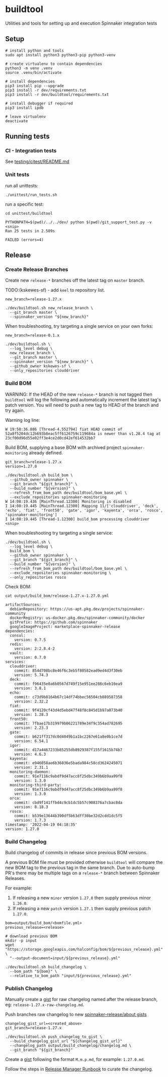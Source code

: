 # buildtool

Utilities and tools for setting up and execution Spinnaker integration tests

## Setup

```
# install python and tools
sudo apt install python3 python3-pip python3-venv

# create virtualenv to contain dependencies
python3 -m venv .venv
source .venv/bin/activate

# install dependencies
pip3 install pip --upgrade
pip3 install -r dev/requirements.txt
pip3 install -r dev/buildtool/requirements.txt

# install debugger if required
pip3 install ipdb

# leave virtualenv
deactivate
```

## Running tests

### CI - Integration tests

See [testing/citest/README.md](testing/citest/README.md)

### Unit tests

run all unittests:

```
./unittest/run_tests.sh

```

run a specific test:

```
cd unittest/buildtool

PYTHONPATH=$(pwd)/../../dev/ python $(pwd)/git_support_test.py -v
<snip>
Ran 25 tests in 2.509s

FAILED (errors=4)
```

## Release

### Create Release Branches

Create new `release-*` branches off the latest tag on `master` branch.

TODO:(kskewes-sf) - add `keel` to repository list.

```
new_branch=release-1.27.x

./dev/buildtool.sh new_release_branch \
  --git_branch master \
  --spinnaker_version "${new_branch}"
```

When troubleshooting, try targeting a single service on your own forks:

```
new_branch=release-0.1.x

./dev/buildtool.sh \
  --log_level debug \
  new_release_branch \
  --git_branch master \
  --spinnaker_version "${new_branch}" \
  --github_owner kskewes-sf \
  --only_repositories clouddriver
```

### Build BOM

WARNING: If the HEAD of the new `release-*` branch is not tagged then
`buildtool` will log the following and automatically increment the latest tag's
patch version. You will need to push a new tag to HEAD of the branch and try
again.

Warning log line:

```
W 19:50:36.886 [Thread-4.552794] fiat HEAD commit of 52a8f5204dc12b693b8eac5ff6126759c119684a is newer than v1.28.4 tag at 23cf00d96d55e02ff3e4ce2d0cd42ef614532bb7
```

Build BOM, supplying a base BOM with archived project `spinnaker-monitoring`
already defined.

```
git_branch=release-1.27.x
version=1.27.0

./dev/buildtool.sh build_bom \
  --github_owner spinnaker \
  --git_branch "${git_branch}" \
  --build_number "${version}" \
  --refresh_from_bom_path dev/buildtool/bom_base.yml \
  --exclude_repositories spinnaker-monitoring
W 14:08:19.436 [MainThread.12300] Monitoring is disabled
I 14:08:19.445 [MainThread.12300] Mapping 11/['clouddriver', 'deck', 'echo', 'fiat', 'front50', 'gate', 'igor', 'kayenta', 'orca', 'rosco', 'spinnaker-monitoring']
I 14:08:19.445 [Thread-1.12300] build_bom processing clouddriver
<snip>
```

When troubleshooting try targeting a single service:

```
./dev/buildtool.sh \
  --log_level debug \
  build_bom \
  --github_owner spinnaker \
  --git_branch "${git_branch}" \
  --build_number "${version}" \
  --refresh_from_bom_path dev/buildtool/bom_base.yml \
  --exclude_repositories spinnaker-monitoring \
  --only_repositories rosco
```

Check BOM:

```
cat output/build_bom/release-1.27.x-1.27.0.yml

artifactSources:
  debianRepository: https://us-apt.pkg.dev/projects/spinnaker-community
  dockerRegistry: us-docker.pkg.dev/spinnaker-community/docker
  gitPrefix: https://github.com/spinnaker
  googleImageProject: marketplace-spinnaker-release
dependencies:
  consul:
    version: 0.7.5
  redis:
    version: 2:2.8.4-2
  vault:
    version: 0.7.0
services:
  clouddriver:
    commit: 854d708bc8e46f6c3eb5f80582ead9ed4d3f30eb
    version: 5.74.3
  deck:
    commit: f96435e0a6b0567d749f15e951ee286c6eb16ea9
    version: 3.8.1
  echo:
    commit: c73d9b8164b67c14df74bbec56504cb889587358
    version: 2.32.2
  fiat:
    commit: 9f4120cf43d4d5ebd47f48f8c845d1b97a073b40
    version: 1.28.3
  front50:
    commit: 7fbae17b319979b06221789e34f9c354ad782695
    version: 2.23.3
  gate:
    commit: b621ff317dc0d4049b1a1bc2267e61a8e0b1ce7d
    version: 6.54.1
  igor:
    commit: d17a4467233b85255db8929387f155f1615b74b7
    version: 4.6.3
  kayenta:
    commit: e946058ae6b36036e5bada984c58cd3624245071
    version: 2.31.1
  monitoring-daemon:
    commit: 91e7116c9abdf9d47acc8f25dbc349b6b9aa99f8
    version: 1.3.0
  monitoring-third-party:
    commit: 91e7116c9abdf9d47acc8f25dbc349b6b9aa99f8
    version: 1.3.0
  orca:
    commit: cbd9f141ffbd4c9cb1dc5b57c908376a7cbac8da
    version: 8.18.3
  rosco:
    commit: b539e13644b390df5b63dff30be32d2cdd1dc5f5
    version: 1.7.3
timestamp: '2022-04-19 04:18:35'
version: 1.27.0
```

### Build Changelog

Build changelog of commits in release since previous BOM versions.

A previous BOM file must be provided otherwise `buildtool` will compare the new
BOM tag to the previous tag in the same branch. Due to auto-bump PR's there may
be multiple tags on a `release-*` branch between Spinnaker Releases.

For example:

1. If releasing a new `minor` version `1.27.0` then supply previous minor
   `1.26.0`.
1. If releasing a new `patch` version `1.27.1` then supply previous patch
   `1.27.0`.

```
bom=output/build_bom/<bomfile.yml>
previous_release=<release>

# download previous BOM
mkdir -p input
wget "https://storage.googleapis.com/halconfig/bom/${previous_release}.yml" \
  "--output-document=input/${previous_release}.yml"

./dev/buildtool.sh build_changelog \
  --bom_path "${bom}" \
  --relative_to_bom_path "input/${previous_release}.yml"

```

### Publish Changelog

Manually create a [gist](https://gist.github.com/spinnaker-release/about) for
raw changelog named after the release branch, eg: `release-1.27.x-raw-changelog.md`.

Push branches raw changelog to new [spinnaker-release/about gists](https://gist.github.com/spinnaker-release/4f8cd09490870ae9ebf78be3be1763ee)

```
changelog_gist_url=<created_above>
git_branch=release-1.27.x

./dev/buildtool.sh push_changelog_to_gist \
  --build_changelog_gist_url "${changelog_gist_url}"
  --changelog_path output/build_changelog/changelog.md \
  --git_branch "${git_branch}"
```

Create a [gist](https://gist.github.com/spinnaker-release) following the format
`M.m.p.md`, for example: `1.27.0.md`.

Follow the steps in [Release Manager Runbook](https://spinnaker.io/docs/releases/release-manager-runbook/#one-week-after-branches-are-cut-monday) to curate the changelog.
